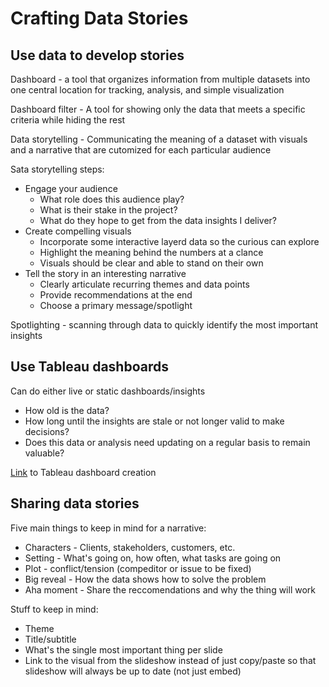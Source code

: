 # Crafting Data Stories

## Use data to develop stories

Dashboard - a tool that organizes information from multiple datasets into one central location for tracking, analysis, and simple visualization

Dashboard filter - A tool for showing only the data that meets a specific criteria while hiding the rest

Data storytelling - Communicating the meaning of a dataset with visuals and a narrative that are cutomized for each particular audience

Sata storytelling steps:

* Engage your audience
  * What role does this audience play?
  * What is their stake in the project?
  * What do they hope to get from the data insights I deliver?
* Create compelling visuals
  * Incorporate some interactive layerd data so the curious can explore
  * Highlight the meaning behind the numbers at a clance
  * Visuals should be clear and able to stand on their own
* Tell the story in an interesting narrative
  * Clearly articulate recurring themes and data points
  * Provide recommendations at the end
  * Choose a primary message/spotlight

Spotlighting - scanning through data to quickly identify the most important insights

## Use Tableau dashboards

Can do either live or static dashboards/insights

* How old is the data?
* How long until the insights are stale or not longer valid to make decisions?
* Does this data or analysis need updating on a regular basis to remain valuable?

[Link](https://help.tableau.com/current/pro/desktop/en-us/dashboards_create.htm) to Tableau dashboard creation

## Sharing data stories

Five main things to keep in mind for a narrative:

* Characters - Clients, stakeholders, customers, etc.
* Setting - What's going on, how often, what tasks are going on
* Plot - conflict/tension (compeditor or issue to be fixed)
* Big reveal - How the data shows how to solve the problem
* Aha moment - Share the reccomendations and why the thing will work

Stuff to keep in mind:

* Theme
* Title/subtitle
* What's the single most important thing per slide
* Link to the visual from the slideshow instead of just copy/paste so that slideshow will always be up to date (not just embed)